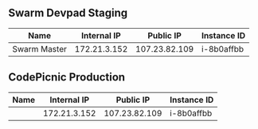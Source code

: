 ## Swarm Devpad Staging
|  Name | Internal IP  | Public IP  | Instance ID |
|---|---|---|---|
| Swarm Master  | 172.21.3.152  |  107.23.82.109  | i-8b0affbb
## CodePicnic Production
|  Name | Internal IP  | Public IP  | Instance ID |
|---|---|---|---|
|   | 172.21.3.152  |  107.23.82.109  | i-8b0affbb
